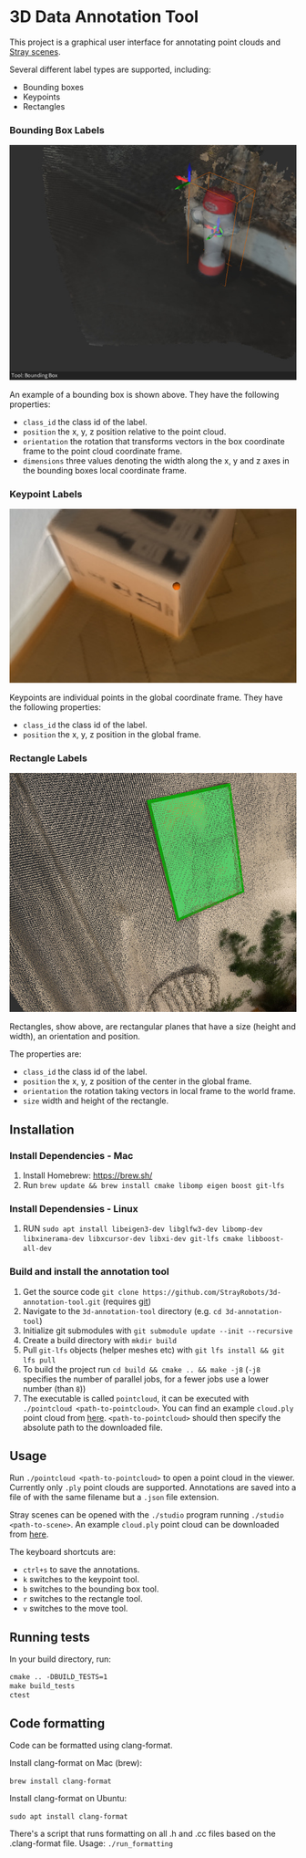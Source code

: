 # 3D Data Annotation Tool

This project is a graphical user interface for annotating point clouds and [Stray scenes](https://docs.strayrobots.io/formats/data.html).

Several different label types are supported, including:
- Bounding boxes
- Keypoints
- Rectangles

### Bounding Box Labels

![Bounding box label type](assets/bbox.jpg)

An example of a bounding box is shown above. They have the following properties:
- `class_id` the class id of the label.
- `position` the x, y, z position relative to the point cloud.
- `orientation` the rotation that transforms vectors in the box coordinate frame to the point cloud coordinate frame.
- `dimensions` three values denoting the width along the x, y and z axes in the bounding boxes local coordinate frame.

### Keypoint Labels

![Keypoint label type](assets/keypoint.jpg)

Keypoints are individual points in the global coordinate frame. They have the following properties:
- `class_id` the class id of the label.
- `position` the x, y, z position in the global frame.

### Rectangle Labels

![Oriented rectangle label type](assets/rectangle.jpg)

Rectangles, show above, are rectangular planes that have a size (height and width), an orientation and position.

The properties are:
- `class_id` the class id of the label.
- `position` the x, y, z position of the center in the global frame.
- `orientation` the rotation taking vectors in local frame to the world frame.
- `size` width and height of the rectangle.

## Installation

### Install Dependencies - Mac
1. Install Homebrew: https://brew.sh/
2. Run `brew update && brew install cmake libomp eigen boost git-lfs`

### Install Dependensies - Linux
1. RUN `sudo apt install libeigen3-dev libglfw3-dev libomp-dev libxinerama-dev libxcursor-dev libxi-dev git-lfs cmake libboost-all-dev`

### Build and install the annotation tool
1. Get the source code `git clone https://github.com/StrayRobots/3d-annotation-tool.git` (requires [git](https://git-scm.com/))
2. Navigate to the `3d-annotation-tool` directory (e.g. `cd 3d-annotation-tool`)
3. Initialize git submodules with `git submodule update --init --recursive`
4. Create a build directory with `mkdir build`
5. Pull `git-lfs` objects (helper meshes etc) with `git lfs install && git lfs pull`
6. To build the project run `cd build && cmake .. && make -j8` (`-j8` specifies the number of parallel jobs, for a fewer jobs use a lower number (than `8`))
7. The executable is called `pointcloud`, it can be executed with `./pointcloud <path-to-pointcloud>`. You can find an example `cloud.ply` point cloud  from [here](https://stray-data.nyc3.digitaloceanspaces.com/tutorials/cloud.ply). `<path-to-pointcloud>` should then specify the absolute path to the downloaded file. 
## Usage

Run `./pointcloud <path-to-pointcloud>` to open a point cloud in the viewer. Currently only `.ply` point clouds are supported. Annotations are saved into a file of with the same filename but a `.json` file extension.

Stray scenes can be opened with the `./studio` program running `./studio <path-to-scene>`. An example `cloud.ply` point cloud can be downloaded from [here](https://stray-data.nyc3.digitaloceanspaces.com/tutorials/cloud.ply).

The keyboard shortcuts are:
- `ctrl+s` to save the annotations.
- `k` switches to the keypoint tool.
- `b` switches to the bounding box tool.
- `r` switches to the rectangle tool.
- `v` switches to the move tool.

## Running tests

In your build directory, run:
```
cmake .. -DBUILD_TESTS=1
make build_tests
ctest
```

## Code formatting

Code can be formatted using clang-format.

Install clang-format on Mac (brew):

`brew install clang-format`

Install clang-format on Ubuntu:

`sudo apt install clang-format`

There's a script that runs formatting on all .h and .cc files based on the .clang-format file. Usage: `./run_formatting`


